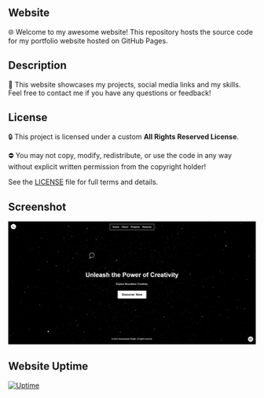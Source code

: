 ## Website

🌐 Welcome to my awesome website! This repository hosts the source code for my portfolio website hosted on GitHub Pages.

## Description

📝 This website showcases my projects, social media links and my skills. Feel free to contact me if you have any questions or feedback!

## License
🔒 This project is licensed under a custom **All Rights Reserved License**.

⛔ You may not copy, modify, redistribute, or use the code in any way without explicit written permission from the copyright holder!

See the [LICENSE](LICENSE) file for full terms and details.

## Screenshot

![Screenshot](assets/Screenshot.png)

## Website Uptime

[![Uptime](https://img.shields.io/endpoint?url=https://raw.githubusercontent.com/suryanarayanrenjith/suryanarayanrenjith/main/.github/status.json&label=Website%20Uptime)](https://surya.is-a.dev)
